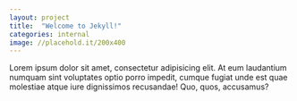 ```yaml
---
layout: project
title:  "Welcome to Jekyll!"
categories: internal
image: //placehold.it/200x400
---
```


Lorem ipsum dolor sit amet, consectetur adipisicing elit. At eum laudantium numquam sint voluptates optio porro impedit, cumque fugiat unde est quae molestiae atque iure dignissimos recusandae! Quo, quos, accusamus?
